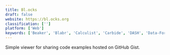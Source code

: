 ```yaml
---
title: Bl.ocks
draft: false 
website: https://bl.ocks.org
classification: ['']
platform: ['Web']
keywords: ['Beaker', 'Blabr', 'Calculist', 'Carbide', 'DASH', 'Data-Forge Notebook', 'Eve', 'Hyperdeck', 'Kajero', 'Kite', 'Nu Shell', 'OpalCalc', 'OverOS', 'Polynote', 'RunKit', 'Wakari', 'eltclsh', 'fshell', 'iPython', 'iodide', 'zsh']
---
```

Simple viewer for sharing code examples hosted on GitHub Gist.